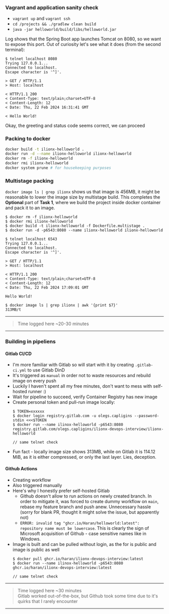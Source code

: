 ### Vagrant and application sanity check

- `vagrant up` and `vagrant ssh`
- `cd /projects && ./gradlew clean build`
- `java -jar helloworld/build/libs/helloworld.jar`

Log shows that the Spring Boot app launches Tomcat on 8080, so we want to expose this port. Out of curiosity let's see what it does (from the second terminal):

```
$ telnet localhost 8080
Trying 127.0.0.1...
Connected to localhost.
Escape character is '^]'.

> GET / HTTP/1.1
> Host: localhost

< HTTP/1.1 200 
< Content-Type: text/plain;charset=UTF-8
< Content-Length: 12
< Date: Thu, 22 Feb 2024 16:31:41 GMT

< Hello World!
```

Okay, the greeting and status code seems correct, we can proceed

### Packing to docker

```bash
docker build -t ilionx-helloworld .
docker run -d --name ilionx-helloworld ilionx-helloworld
docker rm -f ilionx-helloworld
docker rmi ilionx-helloworld
docker system prune # for housekeeping purposes 
```

### Multistage packing

`docker image ls | grep ilionx` shows us that image is 456MB, it might be reasonable to lower the image size by multistage build. This completes the **Optional** part of **Task 1**, where we build the project inside docker container and pack it to an image. 

```
$ docker rm -f ilionx-helloworld
$ docker rmi ilionx-helloworld
$ docker build -t ilionx-helloworld -f Dockerfile.multistage .
$ docker run -d -p6543:8080 --name ilionx-helloworld ilionx-helloworld

$ telnet localhost 6543
Trying 127.0.0.1...
Connected to localhost.
Escape character is '^]'.

> GET / HTTP/1.1
> Host: localhost

< HTTP/1.1 200 
< Content-Type: text/plain;charset=UTF-8
< Content-Length: 12
< Date: Thu, 22 Feb 2024 17:09:01 GMT

Hello World!

$ docker image ls | grep ilionx | awk '{print $7}'
313MB/t 
```

----

> Time logged here ~20-30 minutes

----

### Building in pipeliens

#### Gitlab CI/CD

- I'm more familiar with Gitlab so will start with it by creating `.gitlab-ci.yml` to use Gitlab DinD
- It's triggered as `manual` in order not to waste resources and rebuild image on every push
- Luckily I haven't spent all my free minutes, don't want to mess with self-hosted runner :)
- Wait for pipeline to succeed, verify Container Registry has new image
- Create personal token and pull-run image locally:
    ```
    $ TOKEN=xxxxxx
    $ docker login registry.gitlab.com -u olegs.capligins --password-stdin <<<$TOKEN
    $ docker run --name ilinox-helloworld -p6543:8080 registry.gitlab.com/olegs.capligins/ilionx-devops-interview/ilionx-helloworld
  
    // same telnet check
    ```
- Fun fact - locally image size shows 313MB, while on Gitlab it is 114.12 MiB, as it is either compressed, or only the last layer. Lies, deception.

#### Github Actions

- Creating workflow
- Also triggered manually
- Here's why I honestly prefer self-hosted Gitlab
  - Github doesn't allow to run actions on newly created branch. In order to mitigate it, was forced to create dummy workflow on `main`, rebase my feature branch and push anew. Unnecessary hassle (sorry for blank PR, thought it might solve the issue, but apparently not)
  - `ERROR: invalid tag "ghcr.io/Haran/helloworld:latest": repository name must be lowercase`. This is clearly the sign of Microsoft acquisition of Github - case sensitive names like in Windows.
- Image is built and can be pulled without login, as the for is public and image is public as well
    ```
    $ docker pull ghcr.io/haran/ilionx-devops-interview:latest
    $ docker run --name ilinox-helloworld -p6543:8080 ghcr.io/haran/ilionx-devops-interview:latest
  
    // same telnet check
    ```

----

> Time logged here ~30 minutes<br>
> Gitlab worked out-of-the-box, but Github took some time due to it's quirks that I rarely encounter

----
